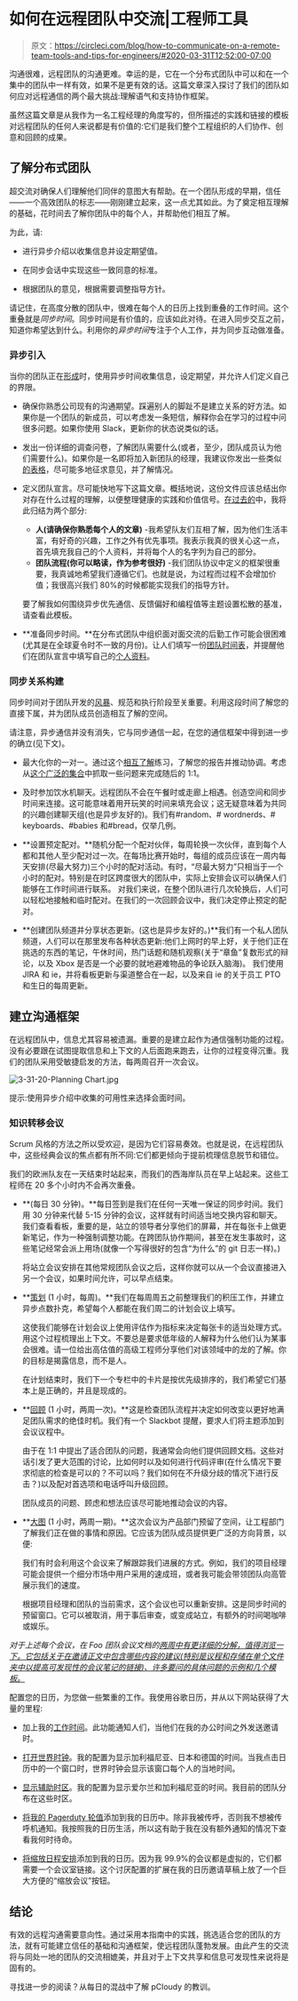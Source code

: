 # 如何在远程团队中交流|工程师工具

> 原文：<https://circleci.com/blog/how-to-communicate-on-a-remote-team-tools-and-tips-for-engineers/#2020-03-31T12:52:00-07:00>

沟通很难，远程团队的沟通更难。幸运的是，它在一个分布式团队中可以和在一个集中的团队中一样有效，如果不是更有效的话。这篇文章深入探讨了我们的团队如何应对远程通信的两个最大挑战:理解语气和支持协作框架。

虽然这篇文章是从我作为一名工程经理的角度写的，但所描述的实践和链接的模板对远程团队的任何人来说都是有价值的:它们是我们整个工程组织的人们协作、创意和回顾的成果。

## 了解分布式团队

超交流对确保人们理解他们同伴的意图大有帮助。在一个团队形成的早期，信任——一个高效团队的标志——刚刚建立起来，这一点尤其如此。为了奠定相互理解的基础，花时间去了解你团队中的每个人，并帮助他们相互了解。

为此，请:

*   进行异步介绍以收集信息并设定期望值。

*   在同步会话中实现这些一致同意的标准。

*   根据团队的意见，根据需要调整指导方针。

请记住，在高度分散的团队中，很难在每个人的日历上找到重叠的工作时间。这个重叠就是*同步时间*。同步时间是有价值的，应该如此对待。在进入同步交互之前，知道你希望达到什么。利用你的*异步时间*专注于个人工作，并为同步互动做准备。

### 异步引入

当你的团队正在[形成](https://en.wikipedia.org/wiki/Tuckman%27s_stages_of_group_development#Forming)时，使用异步时间收集信息，设定期望，并允许人们定义自己的界限。

*   确保你熟悉公司现有的沟通期望。踩遍别人的脚趾不是建立关系的好方法。如果你是一个团队的新成员，可以考虑发一条短信，解释你会在学习的过程中问很多问题。如果你使用 Slack，更新你的状态说类似的话。

*   发出一份详细的调查问卷，了解团队需要什么(或者，至少，团队成员认为他们需要什么)。如果你是一名即将加入新团队的经理，我建议你发出一些类似[的表格](https://docs.google.com/forms/d/e/1FAIpQLScRsQGHiJcru0Tuywq6iwKxr1LLemHgXW1Ch8Y6rSvNDk8iSA/viewform?usp=sf_link)，尽可能多地征求意见，并了解情况。

*   定义团队宣言。尽可能快地写下这篇文章。概括地说，这份文件应该总结出你对存在什么过程的理解，以便整理健康的实践和价值信号。[在过去的](https://docs.google.com/document/d/1L7SsKj_zj-davPNQs4yhEoL0fywU9HkWEerog5yE1o0/edit?usp=sharing)中，我将此归结为两个部分:

    *   **人(请确保你熟悉每个人的文章)** -我希望队友们互相了解，因为他们生活丰富，有好奇的兴趣，工作之外有优先事项。我表示我真的很关心这一点，首先填充我自己的个人资料，并将每个人的名字列为自己的部分。
    *   **团队流程(你可以略读，作为参考很好)** -我们团队协议中定义的框架很重要，我真诚地希望我们遵循它们。也就是说，为过程而过程不会增加价值；我很高兴我们 80%的时候都能实现我们的指导方针。

    要了解我如何围绕异步优先通信、反馈偏好和编程值等主题设置松散的基准，请查看此模板。

*   **准备同步时间。**在分布式团队中组织面对面交流的后勤工作可能会很困难(尤其是在全球夏令时不一致的月份)。让人们填写一份[团队时间表](https://docs.google.com/spreadsheets/d/1ECAlKmW8t-Yd1Ve1mFKAIdLsK8Vh-RNfTKQkavKV4dw/edit?usp=sharing)，并提醒他们在团队宣言中填写自己的[个人资料](https://docs.google.com/document/d/1L7SsKj_zj-davPNQs4yhEoL0fywU9HkWEerog5yE1o0/edit#heading=h.9efeb1usgavx)。

### 同步关系构建

同步时间对于团队开发的[风暴](https://en.wikipedia.org/wiki/Tuckman%27s_stages_of_group_development#Storming)、规范和执行阶段至关重要。利用这段时间了解您的直接下属，并为团队成员创造相互了解的空间。

请注意，异步通信并没有消失，它与同步通信一起，在您的通信框架中得到进一步的确立(见下文)。

*   最大化你的一对一。通过这个[相互了解](https://docs.google.com/document/d/1rf1KITtWzKSTLZ4kd4c4TPJwIWDMSLa4c85Osq_rYhA/edit?usp=sharing)练习，了解您的报告并推动协调。考虑从[这个广泛的集合](https://docs.google.com/document/d/1xRpJ0vtQtteYm389sxS1_X5BNq_r6_LG7VyBaevJTq0/edit?usp=sharing)中抓取一些问题来完成随后的 1:1。

*   及时参加饮水机聊天。远程团队不会在午餐时或走廊上相遇。创造空间和同步时间来连接。这可能意味着用开玩笑的时间来填充会议；这无疑意味着为共同的兴趣创建聊天组(也是异步友好的)。我们有#random、# wordnerds、# keyboards、#babies 和#bread，仅举几例。

*   **设置预定配对。**随机分配一个配对伙伴，每周轮换一次伙伴，直到每个人都和其他人至少配对过一次。在每场比赛开始时，每组的成员应该在一周内每天安排(尽最大努力)三个小时的配对活动。有时，“尽最大努力”只相当于一个小时的配对。特别是在时区跨度很大的团队中，实际上安排会议可以确保人们能够在工作时间进行联系。
    对我们来说，在整个团队进行几次轮换后，人们可以轻松地接触和临时配对。在我们的一次回顾会议中，我们决定停止预定的配对。

*   **创建团队频道并分享状态更新。(这也是异步友好的。)**我们有一个私人团队频道，人们可以在那里发布各种状态更新:他们上网时的早上好，关于他们正在挑选的东西的笔记，午休时间，热门话题和随机观察(关于“章鱼”复数形式的辩论，以及 Xbox 是否是一个必要的就地避难物品的争论跃入脑海)。
    我们使用 JIRA 和 ie，并将看板更新与渠道整合在一起，以及来自 ie 的关于员工 PTO 和生日的每周更新。

## 建立沟通框架

在远程团队中，信息尤其容易被遗漏。重要的是建立起作为通信强制功能的过程。没有必要跟在试图提取信息和上下文的人后面跑来跑去，让你的过程变得沉重。我们的团队采用受敏捷启发的方法，每两周召开一次会议。

![3-31-20-Planning Chart.jpg](img/3a30c800b49f83ed861cc4e043881d66.png)

提示:使用异步介绍中收集的可用性来选择会面时间。

### 知识转移会议

Scrum 风格的方法之所以受欢迎，是因为它们容易奏效。也就是说，在远程团队中，这些经典会议的焦点都有所不同:它们都更倾向于提前梳理信息脱节和错位。

我们的欧洲队友在一天结束时站起来，而我们的西海岸队员在早上站起来。这些工程师在 20 多个小时内不会再次重叠。

*   **(每日 30 分钟)。**每日签到是我们在任何一天唯一保证的同步时间。我们用 30 分钟来代替 5-15 分钟的会议，这样就有时间适当地交换内容和聊天。我们查看看板，重要的是，站立的领导者分享他们的屏幕，并在每张卡上做更新笔记，作为一种强制调整功能。在跨团队协作期间，甚至在发生事故时，这些笔记经常会派上用场(就像一个写得很好的包含“为什么”的 git 日志一样)。)

    将站立会议安排在其他常规团队会议之后，这样你就可以从一个会议直接进入另一个会议，如果时间允许，可以早点结束。

*   **[策划](https://docs.google.com/document/d/1RhpyEA0NzdeaOMWJsMSfHkYOQts0oKWJ64bDoXs1s8A/edit#heading=h.fcvfelfp1ffr) (1 小时，每周)。**我们在每周周五之前整理我们的积压工作，并建立异步点数扑克，希望每个人都能在我们周二的计划会议上填写。

    这使我们能够在计划会议上使用评估作为指标来决定每张卡的适当处理方式。用这个过程梳理出上下文。不要总是要求低年级的人解释为什么他们认为某事会很难。请一位给出高估值的高级工程师分享他们对该领域中的龙的了解。你的目标是揭露信息，而不是人。

    在计划结束时，我们下一个专栏中的卡片是按优先级排序的，我们希望它们基本上是正确的，并且是现成的。

*   **[回顾](https://docs.google.com/document/d/1RhpyEA0NzdeaOMWJsMSfHkYOQts0oKWJ64bDoXs1s8A/edit#heading=h.n5o9ca7ipvae) (1 小时，两周一次)。**这是检查团队流程并决定如何改变以更好地满足团队需求的绝佳时机。我们有一个 Slackbot 提醒，要求人们将主题添加到会议议程中。

    由于在 1:1 中提出了适合团队的问题，我通常会向他们提供回顾文档。这些对话引发了更大范围的讨论，比如何时以及如何进行代码评审(在什么情况下要求彻底的检查是可以的？不可以吗？我们如何在不升级分歧的情况下进行反击？)以及配对首选项和电话呼叫升级回顾。

    团队成员的问题、顾虑和想法应该尽可能地推动会议的内容。

*   **[大图](https://docs.google.com/document/d/1RhpyEA0NzdeaOMWJsMSfHkYOQts0oKWJ64bDoXs1s8A/edit#heading=h.i22nzslxvpg4) (1 小时，两周一期)。**这次会议为产品部门预留了空间，让工程部门了解我们正在做的事情和原因。它应该为团队成员提供更广泛的方向背景，以便:

    我们有时会利用这个会议来了解跟踪我们进展的方式。例如，我们的项目经理可能会提供一个细分市场中用户采用的速成班，或者我可能会带领团队向高管展示我们的速度。

    根据项目经理和团队的当前需求，这个会议也可以重新安排。这是同步时间的预留窗口。它可以被取消，用于事后审查，或变成站立，有额外的时间喝咖啡或娱乐。

*对于上述每个会议，在 Foo 团队会议文档的[两周中有更详细的分解，值得浏览一下。它包括关于在邀请正文中包含哪些内容的建议(特别是议程和存储在单个文件夹中以提高可发现性的会议笔记的链接)、许多要问的具体问题的示例和几个模板。](https://docs.google.com/document/d/1RhpyEA0NzdeaOMWJsMSfHkYOQts0oKWJ64bDoXs1s8A/edit?usp=sharing)*

配置您的日历，为您做一些繁重的工作。我使用谷歌日历，并从以下网站获得了大量的里程:

*   加上我的[工作时间](https://support.google.com/calendar/answer/7638168?hl=en)。此功能通知人们，当他们在我的办公时间之外发送邀请时。

*   [打开世界时钟](https://support.google.com/calendar/answer/37064?co=GENIE.Platform%3DDesktop&hl=en)。我的配置为显示加利福尼亚、日本和德国的时间。当我点击日历中的一个窗口时，世界时钟会显示该窗口每个人的当地时间。

*   [显示辅助时区](https://support.google.com/calendar/answer/37064?co=GENIE.Platform%3DDesktop&hl=en)。我的配置为显示爱尔兰和加利福尼亚的时间。我目前的团队分布在这些时区。

*   [将我的 Pagerduty 轮值](https://support.pagerduty.com/docs/schedules-in-apps)添加到我的日历中。除非我被传呼，否则我不想被传呼机通知。我按照我的日历生活，所以这有助于我在没有额外通知的情况下查看我何时待命。

*   [将缩放日程安排](https://chrome.google.com/webstore/detail/zoom-scheduler/kgjfgplpablkjnlkjmjdecgdpfankdle?hl=en-US)添加到我的日历。因为我 99.9%的会议都是虚拟的，它们都需要一个会议室链接。这个讨厌配置的扩展在我的日历邀请草稿上放了一个巨大方便的“缩放会议”按钮。

## 结论

有效的远程沟通需要意向性。通过采用本指南中的实践，挑选适合您的团队的方法，就有可能建立信任的基础和沟通框架，使远程团队蓬勃发展。由此产生的交流将与同处一地的团队的交流相媲美，并且对于上下文共享和信息可发现性来说将是固有的。

寻找进一步的阅读？从每日的混战中了解 pCloudy 的教训。